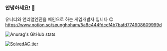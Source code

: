 ### 안녕하세요! 👋

유니티와 언리얼엔진을 메인으로 하는 게임개발자 입니다 😉
https://www.notion.so/seunghoham/5a8c444fdccf4b7bafd774908609999d

![Anurag's GitHub stats](https://github-readme-stats.vercel.app/api?username=SeunghoHam&show_icons=true&theme=radical)



[![SolvedAC tier](http://mazassumnida.wtf/api/v2/generate_badge?boj=tlaeotjd12)](https://solved.ac/tlaeotjd12)
